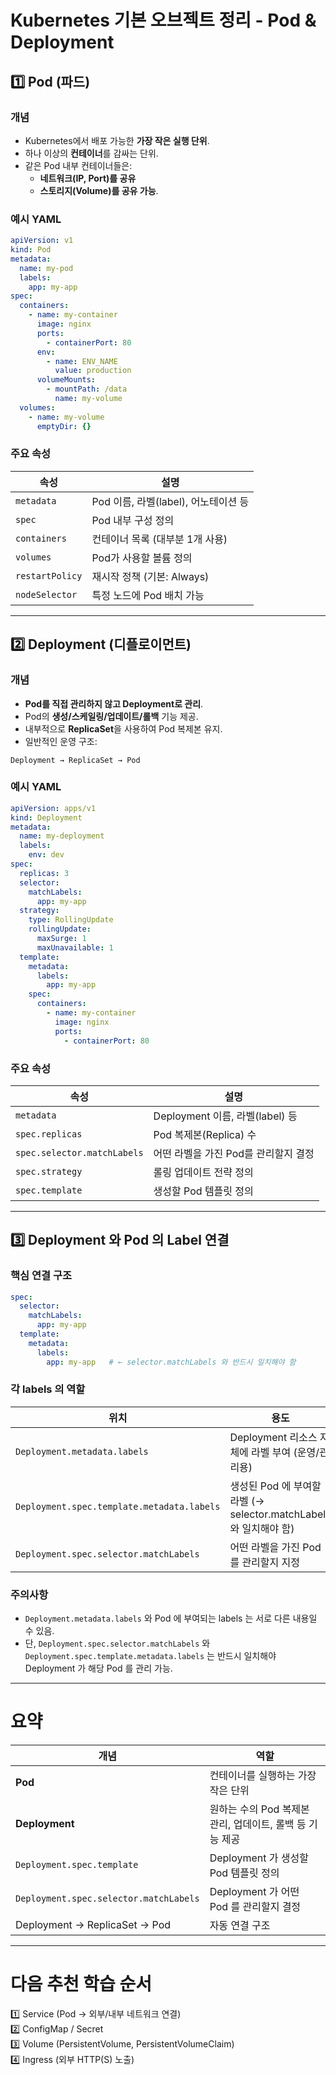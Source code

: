 
# Kubernetes 기본 오브젝트 정리 - Pod & Deployment

## 1️⃣ Pod (파드)

### 개념

- Kubernetes에서 배포 가능한 **가장 작은 실행 단위**.
- 하나 이상의 **컨테이너**를 감싸는 단위.
- 같은 Pod 내부 컨테이너들은:
  - **네트워크(IP, Port)를 공유**
  - **스토리지(Volume)를 공유 가능**.

### 예시 YAML

```yaml
apiVersion: v1
kind: Pod
metadata:
  name: my-pod
  labels:
    app: my-app
spec:
  containers:
    - name: my-container
      image: nginx
      ports:
        - containerPort: 80
      env:
        - name: ENV_NAME
          value: production
      volumeMounts:
        - mountPath: /data
          name: my-volume
  volumes:
    - name: my-volume
      emptyDir: {}
```

### 주요 속성

| 속성        | 설명 |
|-------------|------|
| `metadata` | Pod 이름, 라벨(label), 어노테이션 등 |
| `spec` | Pod 내부 구성 정의 |
| `containers` | 컨테이너 목록 (대부분 1개 사용) |
| `volumes` | Pod가 사용할 볼륨 정의 |
| `restartPolicy` | 재시작 정책 (기본: Always) |
| `nodeSelector` | 특정 노드에 Pod 배치 가능 |

---

## 2️⃣ Deployment (디플로이먼트)

### 개념

- **Pod를 직접 관리하지 않고 Deployment로 관리**.
- Pod의 **생성/스케일링/업데이트/롤백** 기능 제공.
- 내부적으로 **ReplicaSet**을 사용하여 Pod 복제본 유지.
- 일반적인 운영 구조:

```
Deployment → ReplicaSet → Pod
```

### 예시 YAML

```yaml
apiVersion: apps/v1
kind: Deployment
metadata:
  name: my-deployment
  labels:
    env: dev
spec:
  replicas: 3
  selector:
    matchLabels:
      app: my-app
  strategy:
    type: RollingUpdate
    rollingUpdate:
      maxSurge: 1
      maxUnavailable: 1
  template:
    metadata:
      labels:
        app: my-app
    spec:
      containers:
        - name: my-container
          image: nginx
          ports:
            - containerPort: 80
```

### 주요 속성

| 속성          | 설명 |
|---------------|------|
| `metadata` | Deployment 이름, 라벨(label) 등 |
| `spec.replicas` | Pod 복제본(Replica) 수 |
| `spec.selector.matchLabels` | 어떤 라벨을 가진 Pod를 관리할지 결정 |
| `spec.strategy` | 롤링 업데이트 전략 정의 |
| `spec.template` | 생성할 Pod 템플릿 정의 |

---

## 3️⃣ Deployment 와 Pod 의 Label 연결

### 핵심 연결 구조

```yaml
spec:
  selector:
    matchLabels:
      app: my-app
  template:
    metadata:
      labels:
        app: my-app   # ← selector.matchLabels 와 반드시 일치해야 함
```

### 각 labels 의 역할

| 위치 | 용도 | 대상 |
|-------|-------|-------|
| `Deployment.metadata.labels` | Deployment 리소스 자체에 라벨 부여 (운영/관리용) | Deployment |
| `Deployment.spec.template.metadata.labels` | 생성된 Pod 에 부여할 라벨 (→ selector.matchLabels 와 일치해야 함) | Pod |
| `Deployment.spec.selector.matchLabels` | 어떤 라벨을 가진 Pod 를 관리할지 지정 | Pod 대상 지정 |

### 주의사항

- `Deployment.metadata.labels` 와 Pod 에 부여되는 labels 는 서로 다른 내용일 수 있음.
- 단, `Deployment.spec.selector.matchLabels` 와 `Deployment.spec.template.metadata.labels` 는 반드시 일치해야 Deployment 가 해당 Pod 를 관리 가능.

---

# 요약

| 개념 | 역할 |
|------|------|
| **Pod** | 컨테이너를 실행하는 가장 작은 단위 |
| **Deployment** | 원하는 수의 Pod 복제본 관리, 업데이트, 롤백 등 기능 제공 |
| `Deployment.spec.template` | Deployment 가 생성할 Pod 템플릿 정의 |
| `Deployment.spec.selector.matchLabels` | Deployment 가 어떤 Pod 를 관리할지 결정 |
| Deployment → ReplicaSet → Pod | 자동 연결 구조 |

---

# 다음 추천 학습 순서

1️⃣ Service (Pod → 외부/내부 네트워크 연결)  
2️⃣ ConfigMap / Secret  
3️⃣ Volume (PersistentVolume, PersistentVolumeClaim)  
4️⃣ Ingress (외부 HTTP(S) 노출)  
